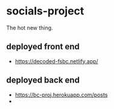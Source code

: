 # socials-project
The hot new thing.

## deployed front end
- https://decoded-fsbc.netlify.app/

## deployed back end 
- https://bc-proj.herokuapp.com/posts
- 
